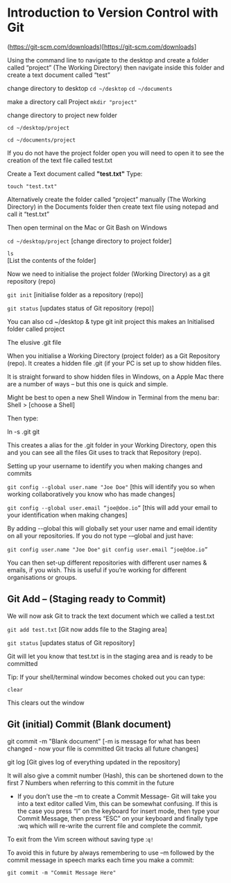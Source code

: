 # Introduction to Version Control with Git

(https://git-scm.com/downloads)[https://git-scm.com/downloads]

Using the command line to navigate to the desktop and create a folder called “project” (The Working Directory) then navigate inside this folder and create a text document called “test”

change directory to desktop
`cd ~/desktop`
`cd ~/documents`

make a directory call Project
`mkdir "project"`

change directory to project new folder

`cd ~/desktop/project`

`cd ~/documents/project`


If you do not have the project folder open you will need to open it to see the creation of the text file called test.txt

Create a Text document called **"test.txt"** Type:

`touch "test.txt"`

Alternatively create the folder called “project” manually (The Working Directory) in the Documents folder then create text file using notepad and call it “test.txt”

Then open terminal on the Mac or Git Bash on Windows 

`cd ~/desktop/project`
[change directory to project folder]

`ls`  
[List the contents of the folder]

Now we need to initialise the project folder (Working Directory) as a git repository (repo)

`git init`
[initialise folder as a repository (repo)]

`git status`
[updates status of Git repository (repo)]

You can also cd ~/desktop & type git init project this makes an Initialised folder called project

The elusive .git file

When you initialise a Working Directory (project folder) as a Git Repository (repo). It creates a hidden file .git (if your PC is set up to show hidden files.

It is straight forward to show hidden files in Windows, on a Apple Mac there are a number of ways – but this one is quick and simple.

Might be best to open a new Shell Window in Terminal from the menu bar: Shell > [choose a Shell]

Then type:

ln -s .git git

This creates a alias for the .git folder in your Working Directory, open this and you can see all the files Git uses to track that Repository (repo).

Setting up your username to identify you when making changes and commits

`git config --global user.name "Joe Doe"`
[this will identify you so when working collaboratively you know who has made changes]

`git config --global user.email “joe@doe.io”`
[this will add your email to your identification when making changes]


By adding --global this will globally set your user name and email identity on all your repositories.  If you do not type 
-–global and just have:

`git config user.name "Joe Doe"`
`git config user.email “joe@doe.io”` 

You can then set-up different repositories with different user names & emails, if you wish.  This is useful if you’re working for different organisations or groups.

## Git Add – (Staging ready to Commit)

We will now ask Git to track the text document which we called a test.txt

`git add test.txt`
[Git now adds file to the Staging area]

`git status`
[updates status of Git repository]

Git will let you know that test.txt is in the staging area and is ready to be committed

Tip: If your shell/terminal window becomes choked out you can type:

`clear`

This clears out the window

## Git (initial) Commit (Blank document) 

git commit -m "Blank document"
[-m is message for what has been changed - now your file is committed Git tracks all future changes] 

git log
[Git gives log of everything updated in the repository]


It will also give a commit number (Hash), this can be shortened down to the first 7 Numbers when referring to this commit in the future


* If you don’t use the –m to create a Commit Message- Git will take you into a text editor called Vim, this can be somewhat confusing.  If this is the case you press “I” on the keyboard for insert mode, then type your Commit Message, then press “ESC” on your keyboard and finally type :wq which will re-write the current file and complete the commit.

To exit from the Vim screen without saving type :`q!`

To avoid this in future by always remembering to use –m followed by the commit message in speech marks each time you make a commit:

`git commit -m "Commit Message Here"`












